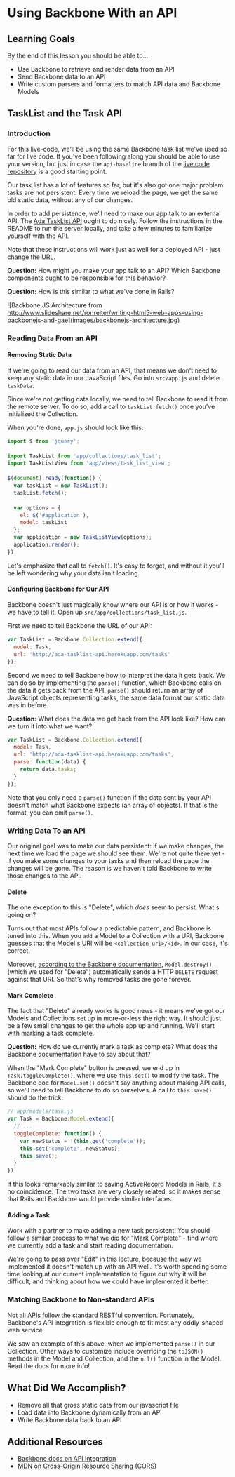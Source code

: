 # Using Backbone With an API

## Learning Goals
By the end of this lesson you should be able to...

- Use Backbone to retrieve and render data from an API
- Send Backbone data to an API
- Write custom parsers and formatters to match API data and Backbone Models

## TaskList and the Task API
### Introduction
For this live-code, we'll be using the same Backbone task list we've used so far for live code. If you've been following along you should be able to use your version, but just in case the `api-baseline` branch of the [live code repository](https://github.com/Ada-C6/backbone-live-code/tree/api-baseline) is a good starting point.

Our task list has a lot of features so far, but it's also got one major problem: tasks are not persistent. Every time we reload the page, we get the same old static data, without any of our changes.

In order to add persistence, we'll need to make our app talk to an external API. The [Ada TaskList API](https://github.com/droberts-ada/ada-tasklist-api) ought to do nicely. Follow the instructions in the README to run the server locally, and take a few minutes to familiarize yourself with the API.

Note that these instructions will work just as well for a deployed API - just change the URL.

**Question:** How might you make your app talk to an API? Which Backbone components ought to be responsible for this behavior?

**Question:** How is this similar to what we've done in Rails?

![Backbone JS Architecture from http://www.slideshare.net/ronreiter/writing-html5-web-apps-using-backbonejs-and-gae](images/backbonejs-architecture.jpg)

### Reading Data From an API
#### Removing Static Data
If we're going to read our data from an API, that means we don't need to keep any static data in our JavaScript files. Go into `src/app.js` and delete `taskData`.

Since we're not getting data locally, we need to tell Backbone to read it from the remote server. To do so, add a call to `taskList.fetch()` once you've initialized the Collection.

When you're done, `app.js` should look like this:

```javascript
import $ from 'jquery';

import TaskList from 'app/collections/task_list';
import TaskListView from 'app/views/task_list_view';

$(document).ready(function() {
  var taskList = new TaskList();
  taskList.fetch();

  var options = {
    el: $('#application'),
    model: taskList
  };
  var application = new TaskListView(options);
  application.render();
});
```

Let's emphasize that call to `fetch()`. It's easy to forget, and without it you'll be left wondering why your data isn't loading.

#### Configuring Backbone for Our API
Backbone doesn't just magically know where our API is or how it works - we have to tell it. Open up `src/app/collections/task_list.js`.

First we need to tell Backbone the URL of our API:

```javascript
var TaskList = Backbone.Collection.extend({
  model: Task,
  url: 'http://ada-tasklist-api.herokuapp.com/tasks'
});
```

Second we need to tell Backbone how to interpret the data it gets back. We can do so by implementing the `parse()` function, which Backbone calls on the data it gets back from the API. `parse()` should return an array of JavaScript objects representing tasks, the same data format our static data was in before.

**Question:** What does the data we get back from the API look like? How can we turn it into what we want?

```javascript
var TaskList = Backbone.Collection.extend({
  model: Task,
  url: 'http://ada-tasklist-api.herokuapp.com/tasks',
  parse: function(data) {
    return data.tasks;
  }
});
```

Note that you only need a `parse()` function if the data sent by your API doesn't match what Backbone expects (an array of objects). If that is the format, you can omit `parse()`.

### Writing Data To an API
Our original goal was to make our data persistent: if we make changes, the next time we load the page we should see them. We're not quite there yet - if you make some changes to your tasks and then reload the page the changes will be gone. The reason is we haven't told Backbone to write those changes to the API.

#### Delete
The one exception to this is "Delete", which _does_ seem to persist. What's going on?

Turns out that most APIs follow a predictable pattern, and Backbone is tuned into this. When you `add` a Model to a Collection with a URI, Backbone guesses that the Model's URI will be `<collection-uri>/<id>`. In our case, it's correct.

Moreover, [according to the Backbone documentation](http://backbonejs.org/#Model-destroy), `Model.destroy()` (which we used for "Delete") automatically sends a HTTP `DELETE` request against that URI. So that's why removed tasks are gone forever.


#### Mark Complete
The fact that "Delete" already works is good news - it means we've got our Models and Collections set up in more-or-less the right way. It should just be a few small changes to get the whole app up and running. We'll start with marking a task complete.

**Question:** How do we currently mark a task as complete? What does the Backbone documentation have to say about that?

When the "Mark Complete" button is pressed, we end up in `Task.toggleComplete()`, where we use `this.set()` to modify the task. The Backbone doc for `Model.set()` doesn't say anything about making API calls, so we'll need to tell Backbone to do so ourselves. A call to `this.save()` should do the trick:

```javascript
// app/models/task.js
var Task = Backbone.Model.extend({
  // ...
  toggleComplete: function() {
    var newStatus = !(this.get('complete'));
    this.set('complete', newStatus);
    this.save();
  }
});
```

If this looks remarkably similar to saving ActiveRecord Models in Rails, it's no coincidence. The two tasks are very closely related, so it makes sense that Rails and Backbone would provide similar interfaces.

#### Adding a Task
Work with a partner to make adding a new task persistent! You should follow a similar process to what we did for "Mark Complete" - find where we currently add a task and start reading documentation.

We're going to pass over "Edit" in this lecture, because the way we implemented it doesn't match up with an API well. It's worth spending some time looking at our current implementation to figure out why it will be difficult, and thinking about how we could have implemented it better.

### Matching Backbone to Non-standard APIs
Not all APIs follow the standard RESTful convention. Fortunately, Backbone's API integration is flexible enough to fit most any oddly-shaped web service.

We saw an example of this above, when we implemented `parse()` in our Collection. Other ways to customize include overriding the `toJSON()` methods in the Model and Collection, and the `url()` function in the Model. Read the docs for more info!

## What Did We Accomplish?
- Remove all that gross static data from our javascript file
- Load data into Backbone dynamically from an API
- Write Backbone data back to an API

## Additional Resources
- [Backbone docs on API integration](http://backbonejs.org/#API-integration)
- [MDN on Cross-Origin Resource Sharing (CORS)](https://developer.mozilla.org/en-US/docs/Web/HTTP/Access_control_CORS)
